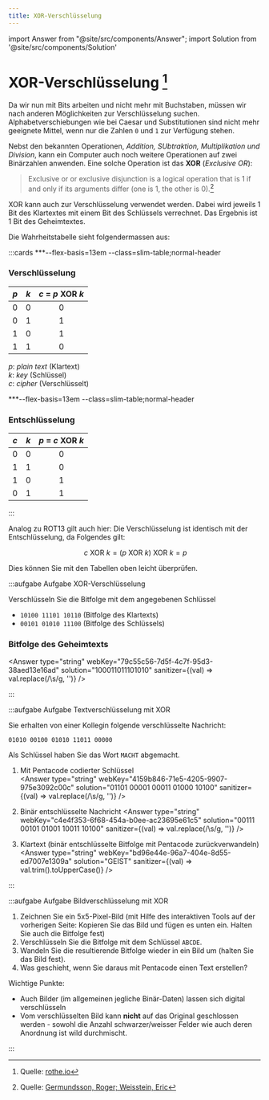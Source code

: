 ```yaml
---
title: XOR-Verschlüsselung
---
```


import Answer from "@site/src/components/Answer";
import Solution from '@site/src/components/Solution'

# XOR-Verschlüsselung [^1]

Da wir nun mit Bits arbeiten und nicht mehr mit Buchstaben, müssen wir nach anderen Möglichkeiten zur Verschlüsselung suchen. Alphabetverschiebungen wie bei Caesar und Substitutionen sind nicht mehr geeignete Mittel, wenn nur die Zahlen `0` und `1` zur Verfügung stehen.

Nebst den bekannten Operationen,  *Addition, SUbtraktion, Multiplikation und Division*, kann ein Computer auch noch weitere Operationen auf zwei Binärzahlen anwenden. Eine solche Operation ist das **XOR** (*Exclusive OR*):

> Exclusive or or exclusive disjunction is a logical operation that is 1 if and only if its arguments differ (one is 1, the other is 0).[^2]

XOR kann auch zur Verschlüsselung verwendet werden. Dabei wird jeweils 1 Bit des Klartextes mit einem Bit des Schlüssels verrechnet. Das Ergebnis ist 1 Bit des Geheimtextes.

Die Wahrheitstabelle sieht folgendermassen aus:

:::cards
***--flex-basis=13em --class=slim-table;normal-header

### Verschlüsselung

|  *p*  |  *k*  | *c* = *p* **XOR** *k* |
| :---: | :---: | :-------------------: |
|   0   |   0   |           0           |
|   0   |   1   |           1           |
|   1   |   0   |           1           |
|   1   |   1   |           0           |

*p*: *plain text* (Klartext) <br/>
*k*: *key* (Schlüssel) <br/>
*c*: *cipher* (Verschlüsselt)

***--flex-basis=13em --class=slim-table;normal-header

### Entschlüsselung

|  *c*  |  *k*  | *p* = *c* **XOR** *k* |
| :---: | :---: | :-------------------: |
|   0   |   0   |           0           |
|   1   |   1   |           0           |
|   1   |   0   |           1           |
|   0   |   1   |           1           |

:::

Analog zu ROT13 gilt auch hier: Die Verschlüsselung ist identisch mit der Entschlüsselung, da Folgendes gilt:

$$\
c \text{ XOR } k = (p \text{ XOR } k) \text{ XOR } k = p$$

Dies können Sie mit den Tabellen oben leicht überprüfen.

:::aufgabe Aufgabe XOR-Verschlüsselung

Verschlüsseln Sie die Bitfolge mit dem angegebenen Schlüssel

- `10100 11101 10110` (Bitfolge des Klartexts)
- `00101 01010 11100` (Bitfolge des Schlüssels)

### Bitfolge des Geheimtexts
<Answer type="string" webKey="79c55c56-7d5f-4c7f-95d3-38aed13e16ad" solution="100011011101010" sanitizer={(val) => val.replace(/\s/g, '')} />

:::


:::aufgabe Aufgabe Textverschlüsselung mit XOR

Sie erhalten von einer Kollegin folgende verschlüsselte Nachricht:
```
01010 00100 01010 11011 00000
```

Als Schlüssel haben Sie das Wort `MACHT` abgemacht.

1. Mit Pentacode codierter Schlüssel  
<Answer type="string" webKey="4159b846-71e5-4205-9907-975e3092c00c" solution="01101 00001 00011 01000 10100" sanitizer={(val) => val.replace(/\s/g, '')} />

2. Binär entschlüsselte Nachricht
<Answer type="string" webKey="c4e4f353-6f68-454a-b0ee-ac23695e61c5" solution="00111 00101 01001 10011 10100" sanitizer={(val) => val.replace(/\s/g, '')} />

3. Klartext (binär entschlüsselte Bitfolge mit Pentacode zurückverwandeln)
<Answer type="string" webKey="bd96e44e-96a7-404e-8d55-ed7007e1309a" solution="GEIST" sanitizer={(val) => val.trim().toUpperCase()} />

:::



:::aufgabe Aufgabe Bildverschlüsselung mit XOR

1. Zeichnen Sie ein 5x5-Pixel-Bild (mit Hilfe des interaktiven Tools auf der vorherigen Seite: Kopieren Sie das Bild und fügen es unten ein. Halten Sie auch die Bitfolge fest)
2. Verschlüsseln Sie die Bitfolge mit dem Schlüssel `ABCDE`.
3. Wandeln Sie die resultierende Bitfolge wieder in ein Bild um (halten Sie das Bild fest).
4. Was geschieht, wenn Sie daraus mit Pentacode einen Text erstellen?

<Answer type="text" webKey="87a642b5-0a0b-4da3-a808-a4629294f359" />

<Solution webKey="e445b1ac-3c01-4268-9f57-796c401258a8">

Wichtige Punkte:
- Auch Bilder (im allgemeinen jegliche Binär-Daten) lassen sich digital verschlüsseln
- Vom verschlüsselten Bild kann **nicht** auf das Original geschlossen werden - sowohl die Anzahl schwarzer/weisser Felder wie auch deren Anordnung ist wild durchmischt. 

</Solution>

:::

<Answer type="text" webKey="b978535b-b455-4a60-aa44-8a32aac4a899" placeholder="Notizen..."  />

[^1]: Quelle: [rothe.io](https://rothe.io/?b=crypto&p=353789)
[^2]: Quelle: [Germundsson, Roger; Weisstein, Eric](http://mathworld.wolfram.com/XOR.html)